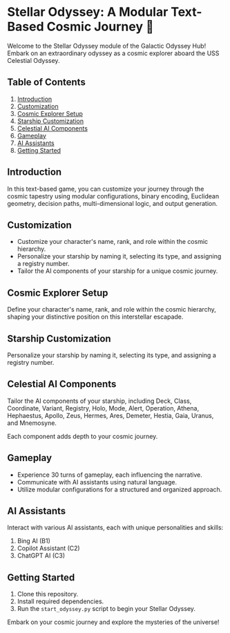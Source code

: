 # Stellar Odyssey: A Modular Text-Based Cosmic Journey 🚀

Welcome to the Stellar Odyssey module of the Galactic Odyssey Hub! Embark on an extraordinary odyssey as a cosmic explorer aboard the USS Celestial Odyssey.

## Table of Contents

1. [Introduction](#introduction)
2. [Customization](#customization)
3. [Cosmic Explorer Setup](#cosmic-explorer-setup)
4. [Starship Customization](#starship-customization)
5. [Celestial AI Components](#celestial-ai-components)
6. [Gameplay](#gameplay)
7. [AI Assistants](#ai-assistants)
8. [Getting Started](#getting-started)

## Introduction

In this text-based game, you can customize your journey through the cosmic tapestry using modular configurations, binary encoding, Euclidean geometry, decision paths, multi-dimensional logic, and output generation.

## Customization

- Customize your character's name, rank, and role within the cosmic hierarchy.
- Personalize your starship by naming it, selecting its type, and assigning a registry number.
- Tailor the AI components of your starship for a unique cosmic journey.

## Cosmic Explorer Setup

Define your character's name, rank, and role within the cosmic hierarchy, shaping your distinctive position on this interstellar escapade.

## Starship Customization

Personalize your starship by naming it, selecting its type, and assigning a registry number.

## Celestial AI Components

Tailor the AI components of your starship, including Deck, Class, Coordinate, Variant, Registry, Holo, Mode, Alert, Operation, Athena, Hephaestus, Apollo, Zeus, Hermes, Ares, Demeter, Hestia, Gaia, Uranus, and Mnemosyne.

Each component adds depth to your cosmic journey.

## Gameplay

- Experience 30 turns of gameplay, each influencing the narrative.
- Communicate with AI assistants using natural language.
- Utilize modular configurations for a structured and organized approach.

## AI Assistants

Interact with various AI assistants, each with unique personalities and skills:

1. Bing AI (B1)
2. Copilot Assistant (C2)
3. ChatGPT AI (C3)

## Getting Started

1. Clone this repository.
2. Install required dependencies.
3. Run the `start_odyssey.py` script to begin your Stellar Odyssey.

Embark on your cosmic journey and explore the mysteries of the universe!
